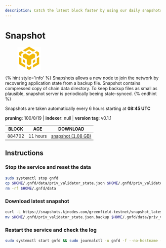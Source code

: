 ```yaml
---
description: Catch the latest block faster by using our daily snapshots.
---
```


# Snapshot

<figure><img src="https://raw.githubusercontent.com/kj89/cosmos-images/main/logos/greenfield.png" alt=""><figcaption></figcaption></figure>

{% hint style='info' %}
Snapshots allows a new node to join the network by recovering application state from a backup file. 
Snapshot contains compressed copy of chain data directory. To keep backup files as small as plausible, 
snapshot server is periodically beeing state-synced.
{% endhint %}

Snapshots are taken automatically every 6 hours starting at **08:45 UTC**

**pruning**: 100/0/19 | **indexer**: null | **version tag**: v0.1.1

| BLOCK             | AGE             | DOWNLOAD                                                                                            |
| ----------------- | --------------- | --------------------------------------------------------------------------------------------------- |
| 884702 | 11 hours | [snapshot (1.08 GB)](https://snapshots.kjnodes.com/greenfield-testnet/snapshot\_latest.tar.lz4) |

## Instructions

### Stop the service and reset the data

```bash
sudo systemctl stop gnfd
cp $HOME/.gnfd/data/priv_validator_state.json $HOME/.gnfd/priv_validator_state.json.backup
rm -rf $HOME/.gnfd/data
```

### Download latest snapshot

```bash
curl -L https://snapshots.kjnodes.com/greenfield-testnet/snapshot_latest.tar.lz4 | tar -Ilz4 -xf - -C $HOME/.gnfd
mv $HOME/.gnfd/priv_validator_state.json.backup $HOME/.gnfd/data/priv_validator_state.json
```

### Restart the service and check the log

```bash
sudo systemctl start gnfd && sudo journalctl -u gnfd -f --no-hostname -o cat
```

